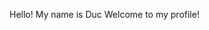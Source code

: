 Hello!
My name is Duc
Welcome to my profile!
<!---
a5sunbro/a5sunbro is a ✨ special ✨ repository because its `README.md` (this file) appears on your GitHub profile.
You can click the Preview link to take a look at your changes.
--->
